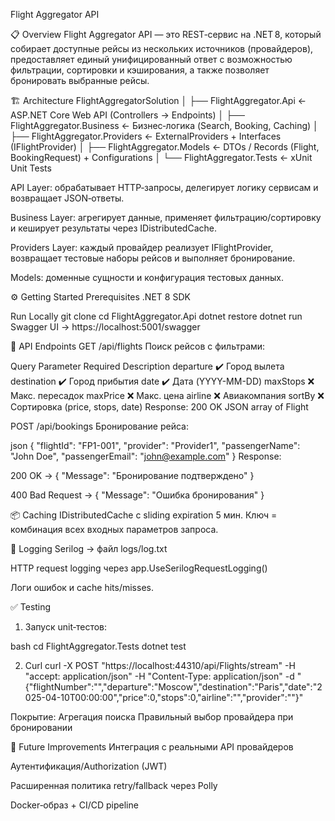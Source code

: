 Flight Aggregator API

📋 Overview
Flight Aggregator API — это REST‑сервис на .NET 8, который собирает доступные рейсы из нескольких источников (провайдеров), предоставляет единый унифицированный ответ с возможностью фильтрации, сортировки и кэширования, а также позволяет бронировать выбранные рейсы.

🏗 Architecture
FlightAggregatorSolution
│
├── FlightAggregator.Api           ← ASP.NET Core Web API (Controllers → Endpoints)
│
├── FlightAggregator.Business      ← Бизнес‑логика (Search, Booking, Caching)
│
├── FlightAggregator.Providers     ← ExternalProviders + Interfaces (IFlightProvider)
│
├── FlightAggregator.Models        ← DTOs / Records (Flight, BookingRequest) + Configurations
│
└── FlightAggregator.Tests         ← xUnit Unit Tests


API Layer: обрабатывает HTTP‑запросы, делегирует логику сервисам и возвращает JSON‑ответы.

Business Layer: агрегирует данные, применяет фильтрацию/сортировку и кеширует результаты через IDistributedCache.

Providers Layer: каждый провайдер реализует IFlightProvider, возвращает тестовые наборы рейсов и выполняет бронирование.

Models: доменные сущности и конфигурация тестовых данных.


⚙️ Getting Started
Prerequisites
.NET 8 SDK

Run Locally
git clone <repo-url>
cd FlightAggregator.Api
dotnet restore
dotnet run
Swagger UI → https://localhost:5001/swagger

🚀 API Endpoints
GET /api/flights
Поиск рейсов с фильтрами:

Query Parameter	Required	Description
departure	✔️	Город вылета
destination	✔️	Город прибытия
date	✔️	Дата (YYYY-MM-DD)
maxStops	❌	Макс. пересадок
maxPrice	❌	Макс. цена
airline	❌	Авиакомпания
sortBy	❌	Сортировка (price, stops, date)
Response: 200 OK JSON array of Flight

POST /api/bookings
Бронирование рейса:

json
{
  "flightId": "FP1-001",
  "provider": "Provider1",
  "passengerName": "John Doe",
  "passengerEmail": "john@example.com"
}
Response:

200 OK → { "Message": "Бронирование подтверждено" }

400 Bad Request → { "Message": "Ошибка бронирования" }


📦 Caching
IDistributedCache с sliding expiration 5 мин.
Ключ = комбинация всех входных параметров запроса.


📑 Logging
Serilog → файл logs/log.txt

HTTP request logging через app.UseSerilogRequestLogging()

Логи ошибок и cache hits/misses.

✅ Testing
1. Запуск unit‑тестов:

bash
cd FlightAggregator.Tests
dotnet test

2. Curl
curl -X POST "https://localhost:44310/api/Flights/stream" -H "accept: application/json" -H "Content-Type: application/json" -d "{\"flightNumber\":\"\",\"departure\":\"Moscow\",\"destination\":\"Paris\",\"date\":\"2025-04-10T00:00:00\",\"price\":0,\"stops\":0,\"airline\":\"\",\"provider\":\"\"}"

   
Покрытие:
Агрегация поиска
Правильный выбор провайдера при бронировании


🚧 Future Improvements
Интеграция с реальными API провайдеров

Аутентификация/Authorization (JWT)

Расширенная политика retry/fallback через Polly

Docker‑образ + CI/CD pipeline
